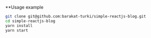 **Usage example

```bash
git clone git@github.com:barakat-turki/simple-reactjs-blog.git
cd simple-reactjs-blog
yarn install
yarn start
```